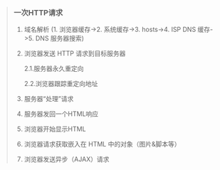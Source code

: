 > ### 一次HTTP请求
>
> 1. 域名解析 (1. 浏览器缓存->2. 系统缓存->3. hosts->4. ISP DNS 缓存->5. DNS 服务器搜索)
>
> 2. 浏览器发送 HTTP 请求到目标服务器
>
>    2.1.服务器永久重定向
>
>    2.2.浏览器跟踪重定向地址
>
> 3. 服务器“处理”请求
>
> 4. 服务器发回一个HTML响应
>
> 5. 浏览器开始显示HTML
>
> 6. 浏览器请求获取嵌入在 HTML 中的对象（图片&脚本等）
>
> 7. 浏览器发送异步（AJAX）请求